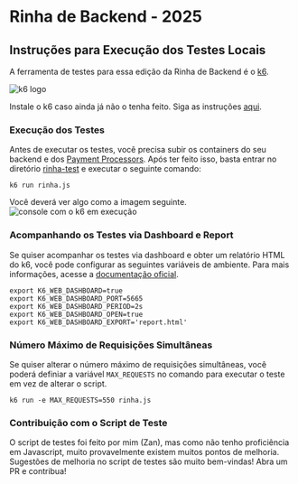 # Rinha de Backend - 2025

## Instruções para Execução dos Testes Locais

A ferramenta de testes para essa edição da Rinha de Backend é o [k6](https://k6.io/).

![k6 logo](../misc/imgs/K6-logo.svg)

Instale o k6 caso ainda já não o tenha feito. Siga as instruções [aqui](https://grafana.com/docs/k6/latest/set-up/install-k6/).

### Execução dos Testes

Antes de executar os testes, você precisa subir os containers do seu backend e dos [Payment Processors](../payment-processor/docker-compose.yml). Após ter feito isso, basta entrar no diretório [rinha-test](./) e executar o seguinte comando:

```shell
k6 run rinha.js
```

Você deverá ver algo como a imagem seguinte.
![console com o k6 em execução](../misc/imgs/k6-executando.png)


### Acompanhando os Testes via Dashboard e Report

Se quiser acompanhar os testes via dashboard e obter um relatório HTML do k6, você pode configurar as seguintes variáveis de ambiente. Para mais informações, acesse a [documentação oficial](https://grafana.com/docs/k6/latest/results-output/web-dashboard/).


```shell
export K6_WEB_DASHBOARD=true
export K6_WEB_DASHBOARD_PORT=5665
export K6_WEB_DASHBOARD_PERIOD=2s
export K6_WEB_DASHBOARD_OPEN=true
export K6_WEB_DASHBOARD_EXPORT='report.html'
```

### Número Máximo de Requisições Simultâneas

Se quiser alterar o número máximo de requisições simultâneas, você poderá definiar a variável `MAX_REQUESTS` no comando para executar o teste em vez de alterar o script.

```shell
k6 run -e MAX_REQUESTS=550 rinha.js
```

### Contribuição com o Script de Teste

O script de testes foi feito por mim (Zan), mas como não tenho proficiência em Javascript, muito provavelmente existem muitos pontos de melhoria. Sugestões de melhoria no script de testes são muito bem-vindas! Abra um PR e contribua!

